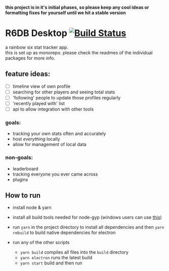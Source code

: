 **this project is in it's initial phases, so please keep any cool ideas or formatting fixes for yourself until we hit a stable version**

# R6DB Desktop [![Build Status](https://travis-ci.org/r6db/app.svg?branch=master)](https://travis-ci.org/r6db/app)

a rainbow six stat tracker app.  
this is set up as monorepo. please check the readmes of the individual packages for more info.

## feature ideas:

-   [ ] timeline view of own profile
-   [ ] searching for other players and seeing total stats
-   [ ] 'following' people to update those profiles regularly
-   [ ] 'recently played with' list
-   [ ] api to allow integration with other tools

### goals:

-   tracking your own stats often and accurately
-   host _everything_ locally
-   allow for management of local data

### non-goals:

-   leaderboard
-   tracking everyone you ever came across
-   plugins

## How to run

-   install node & yarn
-   install all build tools needed for node-gyp (windows users can use [this](https://www.npmjs.com/package/windows-build-tools))
-   run `yarn` in the project directory to install all dependencies and then `yarn rebuild` to build native dependencies for electron
-   run any of the other scripts

    -   `yarn build` compiles all files into the `build` directory
    -   `yarn electron` runs the latest build
    -   `yarn start` build and then run
